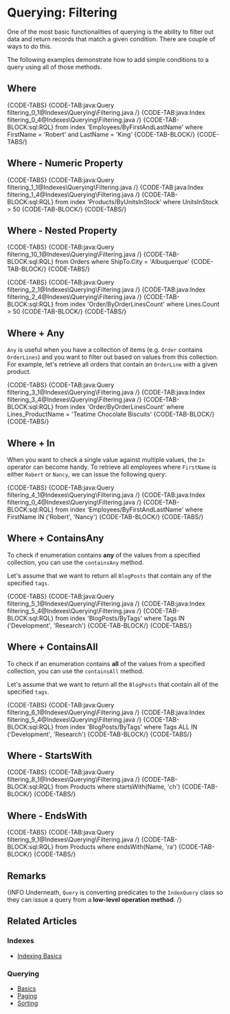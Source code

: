 # Querying: Filtering

One of the most basic functionalities of querying is the ability to filter out data and return records that match a given condition. There are couple of ways to do this. 

The following examples demonstrate how to add simple conditions to a query using all of those methods.

## Where

{CODE-TABS}
{CODE-TAB:java:Query filtering_0_1@Indexes\Querying\Filtering.java /}
{CODE-TAB:java:Index filtering_0_4@Indexes\Querying\Filtering.java  /}
{CODE-TAB-BLOCK:sql:RQL}
from index 'Employees/ByFirstAndLastName'
where FirstName = 'Robert' and LastName = 'King'
{CODE-TAB-BLOCK/}
{CODE-TABS/}

## Where - Numeric Property

{CODE-TABS}
{CODE-TAB:java:Query filtering_1_1@Indexes\Querying\Filtering.java /}
{CODE-TAB:java:Index filtering_1_4@Indexes\Querying\Filtering.java /}
{CODE-TAB-BLOCK:sql:RQL}
from index 'Products/ByUnitsInStock'
where UnitsInStock > 50
{CODE-TAB-BLOCK/}
{CODE-TABS/}

## Where - Nested Property

{CODE-TABS}
{CODE-TAB:java:Query filtering_10_1@Indexes\Querying\Filtering.java /}
{CODE-TAB-BLOCK:sql:RQL}
from Orders
where ShipTo.City = 'Albuquerque'
{CODE-TAB-BLOCK/}
{CODE-TABS/}

{CODE-TABS}
{CODE-TAB:java:Query filtering_2_1@Indexes\Querying\Filtering.java /}
{CODE-TAB:java:Index filtering_2_4@Indexes\Querying\Filtering.java /}
{CODE-TAB-BLOCK:sql:RQL}
from index 'Order/ByOrderLinesCount'
where Lines.Count > 50
{CODE-TAB-BLOCK/}
{CODE-TABS/}

## Where + Any

`Any` is useful when you have a collection of items (e.g. `Order` contains `OrderLines`) and you want to filter out based on values from this collection. For example, let's retrieve all orders that contain an `OrderLine` with a given product.

{CODE-TABS}
{CODE-TAB:java:Query filtering_3_1@Indexes\Querying\Filtering.java /}
{CODE-TAB:java:Index filtering_3_4@Indexes\Querying\Filtering.java /}
{CODE-TAB-BLOCK:sql:RQL}
from index 'Order/ByOrderLinesCount'
where Lines_ProductName = 'Teatime Chocolate Biscuits'
{CODE-TAB-BLOCK/}
{CODE-TABS/}

## Where + In

When you want to check a single value against multiple values, the `In` operator can become handy. To retrieve all employees where `FirstName` is either `Robert` or `Nancy`, we can issue the following query:

{CODE-TABS}
{CODE-TAB:java:Query filtering_4_1@Indexes\Querying\Filtering.java /}
{CODE-TAB:java:Index filtering_0_4@Indexes\Querying\Filtering.java /}
{CODE-TAB-BLOCK:sql:RQL}
from index 'Employees/ByFirstAndLastName'
where FirstName IN ('Robert', 'Nancy')
{CODE-TAB-BLOCK/}
{CODE-TABS/}

## Where + ContainsAny

To check if enumeration contains **any** of the values from a specified collection, you can use the `containsAny` method.

Let's assume that we want to return all `BlogPosts` that contain any of the specified `tags`.

{CODE-TABS}
{CODE-TAB:java:Query filtering_5_1@Indexes\Querying\Filtering.java /}
{CODE-TAB:java:Index filtering_5_4@Indexes\Querying\Filtering.java /}
{CODE-TAB-BLOCK:sql:RQL}
from index 'BlogPosts/ByTags'
where Tags IN ('Development', 'Research')
{CODE-TAB-BLOCK/}
{CODE-TABS/}

## Where + ContainsAll

To check if an enumeration contains **all** of the values from a specified collection, you can use the `containsAll` method.

Let's assume that we want to return all the `BlogPosts` that contain all of the specified `tags`.

{CODE-TABS}
{CODE-TAB:java:Query filtering_6_1@Indexes\Querying\Filtering.java /}
{CODE-TAB:java:Index filtering_5_4@Indexes\Querying\Filtering.java /}
{CODE-TAB-BLOCK:sql:RQL}
from index 'BlogPosts/ByTags'
where Tags ALL IN ('Development', 'Research')
{CODE-TAB-BLOCK/}
{CODE-TABS/}

## Where - StartsWith

{CODE-TABS}
{CODE-TAB:java:Query filtering_8_1@Indexes\Querying\Filtering.java /}
{CODE-TAB-BLOCK:sql:RQL}
from Products 
where startsWith(Name, 'ch')
{CODE-TAB-BLOCK/}
{CODE-TABS/}

## Where - EndsWith

{CODE-TABS}
{CODE-TAB:java:Query filtering_9_1@Indexes\Querying\Filtering.java /}
{CODE-TAB-BLOCK:sql:RQL}
from Products 
where endsWith(Name, 'ra')
{CODE-TAB-BLOCK/}
{CODE-TABS/}

## Remarks

{INFO Underneath, `Query` is converting predicates to the `IndexQuery` class so they can issue a query from a **low-level operation method**. /}

## Related Articles

### Indexes

- [Indexing Basics](../../indexes/indexing-basics)

### Querying

- [Basics](../../indexes/querying/basics)
- [Paging](../../indexes/querying/paging)
- [Sorting](../../indexes/querying/sorting)
